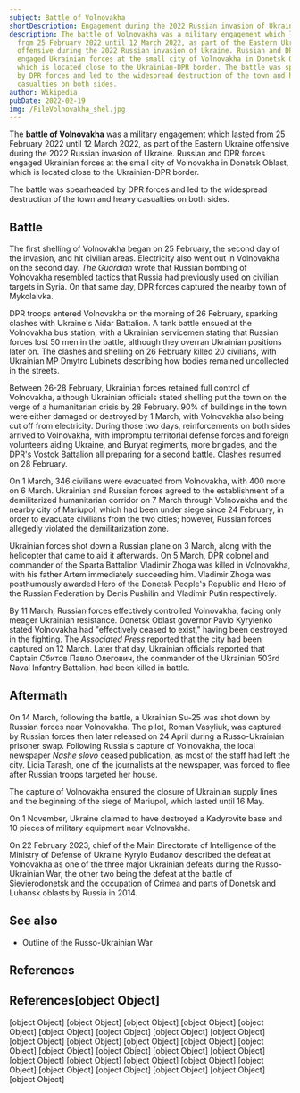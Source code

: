 ```yaml
---
subject: Battle of Volnovakha
shortDescription: Engagement during the 2022 Russian invasion of Ukraine
description: The battle of Volnovakha was a military engagement which lasted
  from 25 February 2022 until 12 March 2022, as part of the Eastern Ukraine
  offensive during the 2022 Russian invasion of Ukraine. Russian and DPR forces
  engaged Ukrainian forces at the small city of Volnovakha in Donetsk Oblast,
  which is located close to the Ukrainian-DPR border. The battle was spearheaded
  by DPR forces and led to the widespread destruction of the town and heavy
  casualties on both sides.
author: Wikipedia
pubDate: 2022-02-19
img: /FileVolnovakha_shel.jpg
---
```


The **battle of Volnovakha** was a military engagement which lasted from 25 February 2022 until 12 March 2022, as part of the Eastern Ukraine offensive during the 2022 Russian invasion of Ukraine. Russian and DPR forces engaged Ukrainian forces at the small city of Volnovakha in Donetsk Oblast, which is located close to the Ukrainian-DPR border.

The battle was spearheaded by DPR forces and led to the widespread destruction of the town and heavy casualties on both sides.

## Battle
The first shelling of Volnovakha began on 25 February, the second day of the invasion, and hit civilian areas. Electricity also went out in Volnovakha on the second day. *The Guardian* wrote that Russian bombing of Volnovakha resembled tactics that Russia had previously used on civilian targets in Syria. On that same day, DPR forces captured the nearby town of Mykolaivka.

DPR troops entered Volnovakha on the morning of 26 February, sparking clashes with Ukraine's Aidar Battalion. A tank battle ensued at the Volnovakha bus station, with a Ukrainian servicemen stating that Russian forces lost 50 men in the battle, although they overran Ukrainian positions later on. The clashes and shelling on 26 February killed 20 civilians, with Ukrainian MP Dmytro Lubinets describing how bodies remained uncollected in the streets.

Between 26-28 February, Ukrainian forces retained full control of Volnovakha, although Ukrainian officials stated shelling put the town on the verge of a humanitarian crisis by 28 February. 90% of buildings in the town were either damaged or destroyed by 1 March, with Volnovakha also being cut off from electricity. During those two days, reinforcements on both sides arrived to Volnovakha, with impromptu territorial defense forces and foreign volunteers aiding Ukraine, and Buryat regiments, more brigades, and the DPR's Vostok Battalion all preparing for a second battle. Clashes resumed on 28 February.

On 1 March, 346 civilians were evacuated from Volnovakha, with 400 more on 6 March. Ukrainian and Russian forces agreed to the establishment of a demilitarized humanitarian corridor on 7 March through Volnovakha and the nearby city of Mariupol, which had been under siege since 24 February, in order to evacuate civilians from the two cities; however, Russian forces allegedly violated the demilitarization zone.

Ukrainian forces shot down a Russian plane on 3 March, along with the helicopter that came to aid it afterwards. On 5 March, DPR colonel and commander of the Sparta Battalion Vladimir Zhoga was killed in Volnovakha, with his father Artem immediately succeeding him. Vladimir Zhoga was posthumously awarded Hero of the Donetsk People's Republic and Hero of the Russian Federation by Denis Pushilin and Vladimir Putin respectively.

By 11 March, Russian forces effectively controlled Volnovakha, facing only meager Ukrainian resistance. Donetsk Oblast governor Pavlo Kyrylenko stated Volnovakha had "effectively ceased to exist," having been destroyed in the fighting. The *Associated Press* reported that the city had been captured on 12 March. Later that day, Ukrainian officials reported that Captain Сбитов Павло Олегович, the commander of the Ukrainian 503rd Naval Infantry Battalion, had been killed in battle.

## Aftermath
On 14 March, following the battle, a Ukrainian Su-25 was shot down by Russian forces near Volnovakha. The pilot, Roman Vasyliuk, was captured by Russian forces then later released on 24 April during a Russo-Ukrainian prisoner swap. Following Russia's capture of Volnovakha, the local newspaper *Nashe slovo* ceased publication, as most of the staff had left the city. Lidia Tarash, one of the journalists at the newspaper, was forced to flee after Russian troops targeted her house.

The capture of Volnovakha ensured the closure of Ukrainian supply lines and the beginning of the siege of Mariupol, which lasted until 16 May.

On 1 November, Ukraine claimed to have destroyed a Kadyrovite base and 10 pieces of military equipment near Volnovakha.

On 22 February 2023, chief of the Main Directorate of Intelligence of the Ministry of Defense of Ukraine Kyrylo Budanov described the defeat at Volnovakha as one of the three major Ukrainian defeats during the Russo-Ukrainian War, the other two being the defeat at the battle of Sievierodonetsk and the occupation of Crimea and parts of Donetsk and Luhansk oblasts by Russia in 2014.

## See also
 * Outline of the Russo-Ukrainian War


## References
## References[object Object]
[object Object]
[object Object]
[object Object]
[object Object]
[object Object]
[object Object]
[object Object]
[object Object]
[object Object]
[object Object]
[object Object]
[object Object]
[object Object]
[object Object]
[object Object]
[object Object]
[object Object]
[object Object]
[object Object]
[object Object]
[object Object]
[object Object]
[object Object]
[object Object]
[object Object]
[object Object]
[object Object]
[object Object]